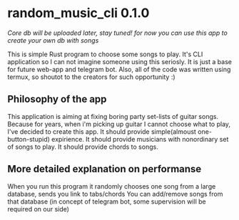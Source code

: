 # random_music_cli 0.1.0

*Core db will be uploaded later, stay tuned!*
*for now you can use this app to create your own db with songs*

This is simple Rust program to choose some songs to play.
It's CLI application so I can not imagine someone using this
seriosly. It is just a base for future web-app and telegram bot.
Also, all of the code was written using termux, so shoutot to the
creators for such opportunity :)

## Philosophy of the app

This application is aiming at fixing boring party set-lists
of guitar songs. Because for years, when i'm picking up guitar
I cannot choose what to play, I've decided to create this app.
It should provide simple(almoust one-button-stupid) expirience.
It should provide musicians with nonordinary set of songs to play.
It should provide chords to songs.

## More detailed explanation on performanse

When you run this program it randomly chooses one song from
a large database, sends you link to tabs/chords
You can add/remove songs from that database
(in concept of telegram bot, some supervision will be required on our side)


